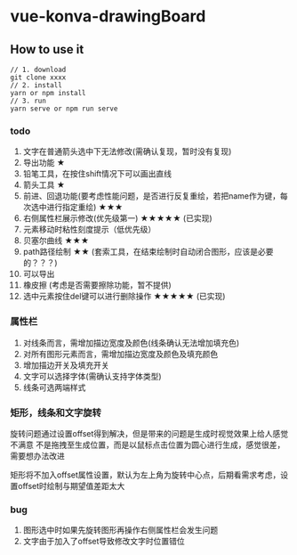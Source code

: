 <!--
 * @Author: 月魂
 * @Date: 2021-01-08 14:20:20
 * @LastEditTime: 2021-01-18 11:26:16
 * @LastEditors: 月魂
 * @Description: 
 * @FilePath: \vue-konva-drawingBoard\README.md
-->
# vue-konva-drawingBoard

## How to use it
```
// 1. download
git clone xxxx
// 2. install
yarn or npm install
// 3. run
yarn serve or npm run serve
```
### todo
1. 文字在普通箭头选中下无法修改(需确认复现，暂时没有复现)
2. 导出功能 ★
3. 铅笔工具，在按住shift情况下可以画出直线
4. 箭头工具 ★
5. 前进、回退功能(要考虑性能问题，是否进行反复重绘，若把name作为键，每次选中进行指定重绘) ★★★
6. 右侧属性栏展示修改(优先级第一) ★★★★★ (已实现)
7. 元素移动时粘性刻度提示（低优先级）
8. 贝塞尔曲线 ★★★
9. path路径绘制 ★★ (套索工具，在结束绘制时自动闭合图形，应该是必要的？？？)
10. 可以导出
11. 橡皮擦 (考虑是否需要擦除功能，暂不提供)
12. 选中元素按住del键可以进行删除操作 ★★★★★ (已实现)

### 属性栏
1. 对线条而言，需增加描边宽度及颜色(线条确认无法增加填充色)
2. 对所有图形元素而言，需增加描边宽度及颜色及填充颜色
3. 增加描边开关及填充开关
4. 文字可以选择字体(需确认支持字体类型)
5. 线条可选两端样式

### 矩形，线条和文字旋转
旋转问题通过设置offset得到解决，但是带来的问题是生成时视觉效果上给人感觉不满意
不是拖拽至生成位置，而是以鼠标点击位置为圆心进行生成，感觉很差，需要想办法改进

矩形将不加入offset属性设置，默认为左上角为旋转中心点，后期看需求考虑，设置offset时绘制与期望值差距太大
### bug
1. 图形选中时如果先旋转图形再操作右侧属性栏会发生问题
2. 文字由于加入了offset导致修改文字时位置错位



